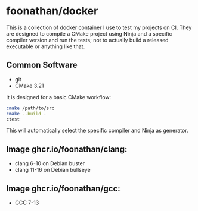# foonathan/docker

This is a collection of docker container I use to test my projects on CI.
They are designed to compile a CMake project using Ninja and a specific compiler version and run the tests;
not to actually build a released executable or anything like that.

## Common Software

* git
* CMake 3.21

It is designed for a basic CMake workflow:

```sh
cmake /path/to/src
cmake --build .
ctest
```

This will automatically select the specific compiler and Ninja as generator.

## Image ghcr.io/foonathan/clang:<version>

* clang 6-10 on Debian buster
* clang 11-16 on Debian bullseye

## Image ghcr.io/foonathan/gcc:<version>

* GCC 7-13

